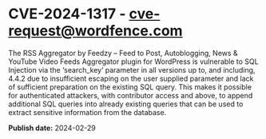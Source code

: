 # CVE-2024-1317 - cve-request@wordfence.com

The RSS Aggregator by Feedzy – Feed to Post, Autoblogging, News & YouTube Video Feeds Aggregator plugin for WordPress is vulnerable to SQL Injection via the ‘search_key’ parameter in all versions up to, and including, 4.4.2 due to insufficient escaping on the user supplied parameter and lack of sufficient preparation on the existing SQL query.  This makes it possible for authenticated attackers, with contributor access and above, to append additional SQL queries into already existing queries that can be used to extract sensitive information from the database.

**Publish date:** 2024-02-29
